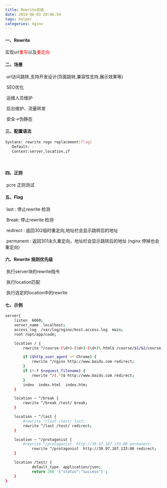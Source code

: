 ```yaml
---
title: Rewrite总结
date: 2019-06-01 20:06:54
tags: helper
categories: nginx
---
```


#### 一、Rewrite

​	实现url<span style="color:red">重写</span>以及<span style="color:red">重定向</span>

 #### 二、场景

​	url访问跳转,支持开发设计(页面跳转,兼容性支持,展示效果等)

​	SEO优化

​	运维人员维护

​	后台维护、流量转发

​	安全->伪静态

#### 三、配置语法

```bash
Systanx: rewrite regx replacement[flag]
​	Default: --
​	Context:server,location,if
```

​	<!--more-->

#### 四、正则

​	pcre 正则测试

 #### 五、Flag

​	last : 停止rewrite 检测

​	Break: 停止rewrite 检测

​	redirect : 返回302临时重定向,地址栏会显示跳转后的地址

​	permanent : 返回301永久重定向，地址栏会显示跳转后的地址 (nginx 停掉也会重定向)

#### 六、Rewrite 规则优先级

​	执行server块的rewrite指令

​	执行location匹配

​	执行选定的location中的rewrite

#### 七、示例

~~~bash
server{
    listen  6060;
    server_name  localhost;
    access_log  /var/log/nginx/host.access.log  main;
    root /opt/app/code;

    location / {
        rewrite ^/course-(\d+)-(\d+)-(\d+)\.html$ /course/$1/$2/course_$3.html break;

        if ($http_user_agent ~* Chrome) {
            rewrite ^/nginx http://www.baidu.com redirect;
        }
        if (!-f $request_filename) {
            rewrite ^/(.*)$ http://www.baidu.com redirect;
        }
        index  index.html  index.htm;
    }

    location ~ ^/break {
        rewrite ^/break /test/ break;
    }

    location ~ ^/last {
        #rewrite ^/last /test/ last;
        rewrite ^/last /test/ redirect;
    }

    location ~ ^/protagonist {
    	#rewrite ^/protagonist  http://39.97.187.133:80 permanent;
			rewrite ^/protagonist  http://39.97.187.133:80 redirect;
    }

    location /test/ {
			default_type  application/json;
			return 200 '{"status":"success"}';
    }
}
~~~



